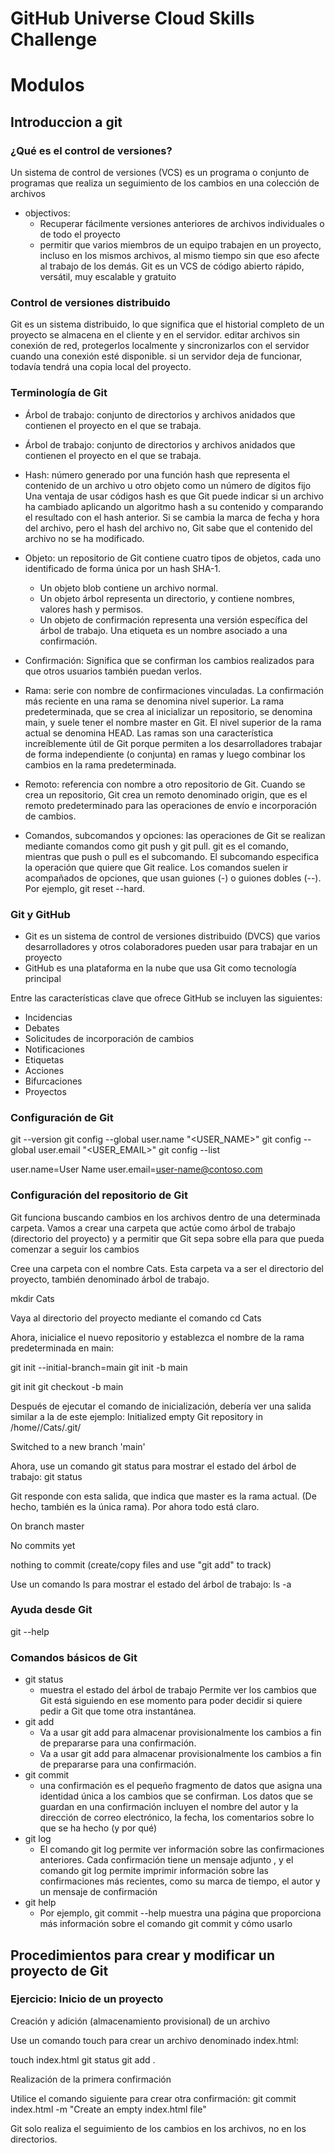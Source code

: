 

# GitHub Universe Cloud Skills Challenge


# Modulos

## Introduccion a git

### ¿Qué es el control de versiones?

Un sistema de control de versiones (VCS) es un programa o conjunto de programas que realiza un seguimiento de los cambios en una colección de archivos
- objectivos:
	- Recuperar fácilmente versiones anteriores de archivos individuales o de todo el proyecto
	- permitir que varios miembros de un equipo trabajen en un proyecto, incluso en los mismos archivos, al mismo tiempo sin que eso afecte al trabajo de los demás.
Git es un VCS de código abierto rápido, versátil, muy escalable y gratuito

### Control de versiones distribuido
Git es un sistema distribuido, lo que significa que el historial completo de un proyecto se almacena en el cliente y en el servidor.
editar archivos sin conexión de red, protegerlos localmente y sincronizarlos con el servidor cuando una conexión esté disponible.
si un servidor deja de funcionar, todavía tendrá una copia local del proyecto.

### Terminología de Git

- Árbol de trabajo: conjunto de directorios y archivos anidados que contienen el proyecto en el que se trabaja.

- Árbol de trabajo: conjunto de directorios y archivos anidados que contienen el proyecto en el que se trabaja.

- Hash: número generado por una función hash que representa el contenido de un archivo u otro objeto como un número de dígitos fijo  Una ventaja de usar códigos hash es que Git puede indicar si un archivo ha cambiado aplicando un algoritmo hash a su contenido y comparando el resultado con el hash anterior. Si se cambia la marca de fecha y hora del archivo, pero el hash del archivo no, Git sabe que el contenido del archivo no se ha modificado.

- Objeto: un repositorio de Git contiene cuatro tipos de objetos, cada uno identificado de forma única por un hash SHA-1. 
	- Un objeto blob contiene un archivo normal. 
	- Un objeto árbol representa un directorio, y contiene nombres, valores hash y permisos. 
	- Un objeto de confirmación representa una versión específica del árbol de trabajo. Una etiqueta es un nombre asociado a una confirmación.

- Confirmación: Significa que se confirman los cambios realizados para que otros usuarios también puedan verlos.

- Rama: serie con nombre de confirmaciones vinculadas. La confirmación más reciente en una rama se denomina nivel superior. La rama predeterminada, que se crea al inicializar un repositorio, se denomina main, y suele tener el nombre master en Git. El nivel superior de la rama actual se denomina HEAD. Las ramas son una característica increíblemente útil de Git porque permiten a los desarrolladores trabajar de forma independiente (o conjunta) en ramas y luego combinar los cambios en la rama predeterminada.

- Remoto: referencia con nombre a otro repositorio de Git. Cuando se crea un repositorio, Git crea un remoto denominado origin, que es el remoto predeterminado para las operaciones de envío e incorporación de cambios.

- Comandos, subcomandos y opciones: las operaciones de Git se realizan mediante comandos como git push y git pull. git es el comando, mientras que push o pull es el subcomando. El subcomando especifica la operación que quiere que Git realice. Los comandos suelen ir acompañados de opciones, que usan guiones (-) o guiones dobles (--). Por ejemplo, git reset --hard.

### Git y GitHub
-  Git es un sistema de control de versiones distribuido (DVCS) que varios desarrolladores y otros colaboradores pueden usar para trabajar en un proyecto
- GitHub es una plataforma en la nube que usa Git como tecnología principal

Entre las características clave que ofrece GitHub se incluyen las siguientes:
- Incidencias
- Debates
- Solicitudes de incorporación de cambios
- Notificaciones
- Etiquetas
- Acciones
- Bifurcaciones
- Proyectos

### Configuración de Git

git --version
git config --global user.name "<USER_NAME>"
git config --global user.email "<USER_EMAIL>"
git config --list

user.name=User Name
user.email=user-name@contoso.com

### Configuración del repositorio de Git

Git funciona buscando cambios en los archivos dentro de una determinada carpeta. Vamos a crear una carpeta que actúe como árbol de trabajo (directorio del proyecto) y a permitir que Git sepa sobre ella para que pueda comenzar a seguir los cambios

Cree una carpeta con el nombre Cats. Esta carpeta va a ser el directorio del proyecto, también denominado árbol de trabajo. 

mkdir Cats

Vaya al directorio del proyecto mediante el comando
cd Cats

Ahora, inicialice el nuevo repositorio y establezca el nombre de la rama predeterminada en main:

git init --initial-branch=main
git init -b main

git init
git checkout -b main

Después de ejecutar el comando de inicialización, debería ver una salida similar a la de este ejemplo:
Initialized empty Git repository in /home/<user>/Cats/.git/

Switched to a new branch 'main'

Ahora, use un comando git status para mostrar el estado del árbol de trabajo:
git status

Git responde con esta salida, que indica que master es la rama actual. (De hecho, también es la única rama). Por ahora todo está claro.

On branch master

 No commits yet

 nothing to commit (create/copy files and use "git add" to track)

Use un comando ls para mostrar el estado del árbol de trabajo:
ls -a


### Ayuda desde Git
git --help

### Comandos básicos de Git

- git status
	- muestra el estado del árbol de trabajo Permite ver los cambios que Git está siguiendo en ese momento para poder decidir si quiere pedir a Git que tome otra instantánea.
- git add
	- Va a usar git add para almacenar provisionalmente los cambios a fin de prepararse para una confirmación. 
	- Va a usar git add para almacenar provisionalmente los cambios a fin de prepararse para una confirmación. 
- git commit
	-  una confirmación es el pequeño fragmento de datos que asigna una identidad única a los cambios que se confirman. Los datos que se guardan en una confirmación incluyen el nombre del autor y la dirección de correo electrónico, la fecha, los comentarios sobre lo que se ha hecho (y por qué)
- git log 
	- El comando git log permite ver información sobre las confirmaciones anteriores. Cada confirmación tiene un mensaje adjunto , y el comando git log permite imprimir información sobre las confirmaciones más recientes, como su marca de tiempo, el autor y un mensaje de confirmación
- git help
	- Por ejemplo, git commit --help muestra una página que proporciona más información sobre el comando git commit y cómo usarlo


## Procedimientos para crear y modificar un proyecto de Git


### Ejercicio: Inicio de un proyecto

Creación y adición (almacenamiento provisional) de un archivo

Use un comando touch para crear un archivo denominado index.html:

touch index.html
git status
git add .

Realización de la primera confirmación

Utilice el comando siguiente para crear otra confirmación:
git commit index.html -m "Create an empty index.html file"

Git solo realiza el seguimiento de los cambios en los archivos, no en los directorios.